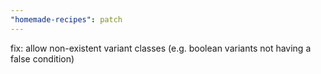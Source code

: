 ```yaml
---
"homemade-recipes": patch
---
```


fix: allow non-existent variant classes (e.g. boolean variants not having a false condition)
